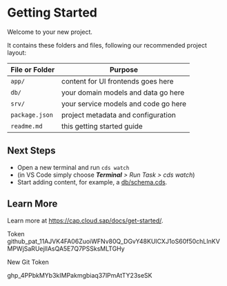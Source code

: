 # Getting Started

Welcome to your new project.

It contains these folders and files, following our recommended project layout:

File or Folder | Purpose
---------|----------
`app/` | content for UI frontends goes here
`db/` | your domain models and data go here
`srv/` | your service models and code go here
`package.json` | project metadata and configuration
`readme.md` | this getting started guide


## Next Steps

- Open a new terminal and run `cds watch` 
- (in VS Code simply choose _**Terminal** > Run Task > cds watch_)
- Start adding content, for example, a [db/schema.cds](db/schema.cds).


## Learn More

Learn more at https://cap.cloud.sap/docs/get-started/.


Token
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

New Git Token


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
